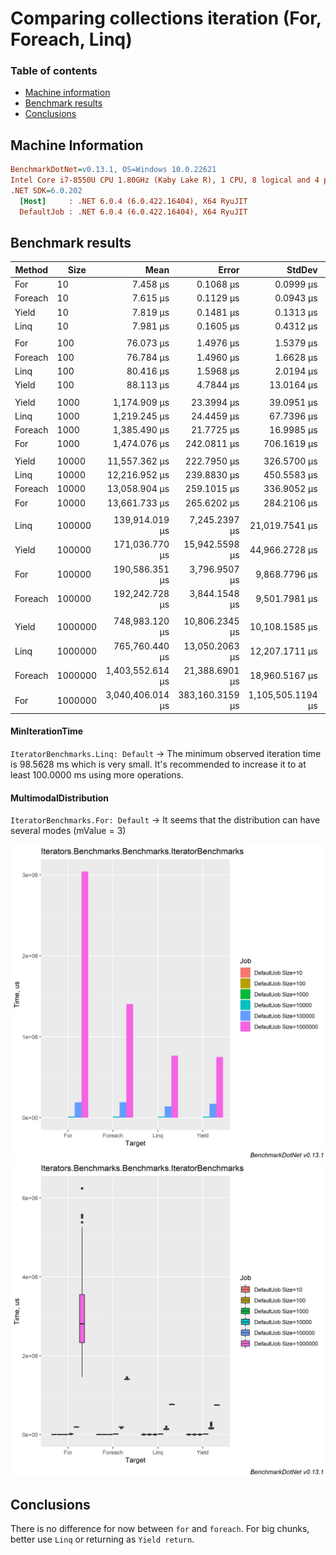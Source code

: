 # Comparing collections iteration (For, Foreach, Linq)

### Table of contents
- [Machine information](#machine-information)
- [Benchmark results](#benchmark-results)
- [Conclusions](#conclusions)

<a name="machine-information"></a>
## Machine Information
 
``` ini
BenchmarkDotNet=v0.13.1, OS=Windows 10.0.22621
Intel Core i7-8550U CPU 1.80GHz (Kaby Lake R), 1 CPU, 8 logical and 4 physical cores
.NET SDK=6.0.202
  [Host]     : .NET 6.0.4 (6.0.422.16404), X64 RyuJIT
  DefaultJob : .NET 6.0.4 (6.0.422.16404), X64 RyuJIT
```
<a name="benchmark-results"></a>
## Benchmark results

| Method  | Size    |             Mean |           Error |            StdDev |          StdErr |           Median |              Min |               Q1 |               Q3 |              Max |         Op/s | Ratio | RatioSD |      Gen 0 |      Gen 1 |     Gen 2 |  Allocated |
|---------|---------|-----------------:|----------------:|------------------:|----------------:|-----------------:|-----------------:|-----------------:|-----------------:|-----------------:|-------------:|------:|--------:|-----------:|-----------:|----------:|-----------:|
| For     | 10      |         7.458 μs |       0.1068 μs |         0.0999 μs |       0.0258 μs |         7.487 μs |         7.310 μs |         7.379 μs |         7.546 μs |         7.626 μs | 134,083.1537 |  1.00 |    0.00 |     0.9155 |          - |         - |       4 KB |
| Foreach | 10      |         7.615 μs |       0.1129 μs |         0.0943 μs |       0.0261 μs |         7.657 μs |         7.428 μs |         7.532 μs |         7.691 μs |         7.722 μs | 131,316.1779 |  1.02 |    0.02 |     0.9384 |          - |         - |       4 KB |
| Yield   | 10      |         7.819 μs |       0.1481 μs |         0.1313 μs |       0.0351 μs |         7.796 μs |         7.638 μs |         7.753 μs |         7.869 μs |         8.074 μs | 127,887.1478 |  1.05 |    0.02 |     0.9079 |          - |         - |       4 KB |
| Linq    | 10      |         7.981 μs |       0.1605 μs |         0.4312 μs |       0.0470 μs |         7.819 μs |         7.569 μs |         7.711 μs |         8.006 μs |         9.609 μs | 125,302.7137 |  1.10 |    0.09 |     0.9308 |          - |         - |       4 KB |
|         |         |                  |                 |                   |                 |                  |                  |                  |                  |                  |              |       |         |            |            |           |            |
| For     | 100     |        76.073 μs |       1.4976 μs |         1.5379 μs |       0.3730 μs |        75.890 μs |        73.977 μs |        74.965 μs |        76.945 μs |        79.209 μs |  13,145.3474 |  1.00 |    0.00 |     9.1553 |     0.2441 |         - |      37 KB |
| Foreach | 100     |        76.784 μs |       1.4960 μs |         1.6628 μs |       0.3815 μs |        76.158 μs |        74.695 μs |        75.726 μs |        77.730 μs |        80.433 μs |  13,023.5498 |  1.01 |    0.03 |     9.1553 |          - |         - |      38 KB |
| Linq    | 100     |        80.416 μs |       1.5968 μs |         2.0194 μs |       0.4211 μs |        80.122 μs |        78.111 μs |        79.012 μs |        80.828 μs |        85.624 μs |  12,435.3740 |  1.06 |    0.03 |     8.9111 |          - |         - |      37 KB |
| Yield   | 100     |        88.113 μs |       4.7844 μs |        13.0164 μs |       1.4036 μs |        83.130 μs |        73.721 μs |        79.681 μs |        92.883 μs |       133.487 μs |  11,349.1083 |  1.16 |    0.19 |     8.9111 |          - |         - |      37 KB |
|         |         |                  |                 |                   |                 |                  |                  |                  |                  |                  |              |       |         |            |            |           |            |
| Yield   | 1000    |     1,174.909 μs |      23.3994 μs |        39.0951 μs |       6.5159 μs |     1,173.825 μs |     1,079.770 μs |     1,145.907 μs |     1,196.052 μs |     1,272.271 μs |     851.1295 |  1.31 |    0.09 |    87.8906 |          - |         - |     367 KB |
| Linq    | 1000    |     1,219.245 μs |      24.4459 μs |        67.7396 μs |       7.1804 μs |     1,202.589 μs |     1,109.746 μs |     1,178.701 μs |     1,247.782 μs |     1,429.576 μs |     820.1800 |  1.04 |    0.40 |    87.8906 |          - |         - |     367 KB |
| Foreach | 1000    |     1,385.490 μs |      21.7725 μs |        16.9985 μs |       4.9071 μs |     1,383.764 μs |     1,360.794 μs |     1,373.861 μs |     1,396.888 μs |     1,416.027 μs |     721.7664 |  1.54 |    0.18 |    85.9375 |    25.3906 |         - |     375 KB |
| For     | 1000    |     1,474.076 μs |     242.0811 μs |       706.1619 μs |      71.3331 μs |     1,188.455 μs |       823.803 μs |       890.428 μs |     1,938.704 μs |     3,448.271 μs |     678.3910 |  1.00 |    0.00 |    87.8906 |    29.2969 |         - |     375 KB |
|         |         |                  |                 |                   |                 |                  |                  |                  |                  |                  |              |       |         |            |            |           |            |
| Yield   | 10000   |    11,557.362 μs |     222.7950 μs |       326.5700 μs |      60.6425 μs |    11,499.788 μs |    10,976.231 μs |    11,362.400 μs |    11,786.609 μs |    12,401.600 μs |      86.5249 |  0.85 |    0.03 |   890.6250 |          - |         - |   3,668 KB |
| Linq    | 10000   |    12,216.952 μs |     239.8830 μs |       450.5583 μs |      67.9242 μs |    12,203.095 μs |    11,268.245 μs |    11,975.372 μs |    12,452.714 μs |    13,088.334 μs |      81.8535 |  0.90 |    0.04 |   890.6250 |          - |         - |   3,668 KB |
| Foreach | 10000   |    13,058.904 μs |     259.1015 μs |       336.9052 μs |      68.7705 μs |    13,087.121 μs |    12,461.733 μs |    12,826.198 μs |    13,311.351 μs |    13,900.319 μs |      76.5761 |  0.96 |    0.03 |   625.0000 |   312.5000 |         - |   3,746 KB |
| For     | 10000   |    13,661.733 μs |     265.6202 μs |       284.2106 μs |      66.9891 μs |    13,624.604 μs |    13,107.058 μs |    13,511.512 μs |    13,823.602 μs |    14,301.797 μs |      73.1972 |  1.00 |    0.00 |   671.8750 |   328.1250 |         - |   3,746 KB |
|         |         |                  |                 |                   |                 |                  |                  |                  |                  |                  |              |       |         |            |            |           |            |
| Linq    | 100000  |   139,914.019 μs |   7,245.2397 μs |    21,019.7541 μs |   2,134.2327 μs |   135,730.100 μs |    98,562.800 μs |   124,518.200 μs |   152,018.800 μs |   193,699.900 μs |       7.1472 |  0.71 |    0.11 |  8000.0000 |          - |         - |  36,694 KB |
| Yield   | 100000  |   171,036.770 μs |  15,942.5598 μs |    44,966.2728 μs |   4,688.0580 μs |   152,892.000 μs |   120,866.500 μs |   143,829.925 μs |   176,634.275 μs |   297,281.600 μs |       5.8467 |  0.92 |    0.26 |  8000.0000 |          - |         - |  36,693 KB |
| For     | 100000  |   190,586.351 μs |   3,796.9507 μs |     9,868.7796 μs |   1,110.3245 μs |   190,593.200 μs |   166,892.200 μs |   183,304.050 μs |   196,383.150 μs |   213,956.300 μs |       5.2470 |  1.00 |    0.00 |  6000.0000 |  2000.0000 |         - |  37,475 KB |
| Foreach | 100000  |   192,242.728 μs |   3,844.1548 μs |     9,501.7981 μs |   1,119.7976 μs |   191,786.800 μs |   168,075.500 μs |   187,232.250 μs |   198,699.750 μs |   209,999.200 μs |       5.2018 |  1.01 |    0.07 |  6000.0000 |  2000.0000 |         - |  37,476 KB |
|         |         |                  |                 |                   |                 |                  |                  |                  |                  |                  |              |       |         |            |            |           |            |
| Yield   | 1000000 |   748,983.120 μs |  10,806.2345 μs |    10,108.1585 μs |   2,609.9153 μs |   749,527.500 μs |   731,592.300 μs |   741,155.900 μs |   755,564.850 μs |   766,521.700 μs |       1.3351 |  0.27 |    0.08 | 89000.0000 |          - |         - | 366,787 KB |
| Linq    | 1000000 |   765,760.440 μs |  13,050.2063 μs |    12,207.1711 μs |   3,151.8780 μs |   762,058.300 μs |   753,428.800 μs |   755,737.200 μs |   774,253.450 μs |   793,453.400 μs |       1.3059 |  0.28 |    0.08 | 89000.0000 |          - |         - | 366,790 KB |
| Foreach | 1000000 | 1,403,552.614 μs |  21,388.6901 μs |    18,960.5167 μs |   5,067.4112 μs | 1,402,343.150 μs | 1,373,645.000 μs | 1,391,800.225 μs | 1,410,911.550 μs | 1,446,306.500 μs |       0.7125 |  0.53 |    0.16 | 61000.0000 | 21000.0000 | 1000.0000 | 374,600 KB |
| For     | 1000000 | 3,040,406.014 μs | 383,160.3159 μs | 1,105,505.1194 μs | 112,830.1438 μs | 2,807,890.100 μs | 1,459,530.000 μs | 2,327,462.275 μs | 3,548,398.425 μs | 6,239,187.200 μs |       0.3289 |  1.00 |    0.00 | 60000.0000 | 21000.0000 | 1000.0000 | 374,617 KB |
#### MinIterationTime
`IteratorBenchmarks.Linq: Default` -> The minimum observed iteration time is 98.5628 ms which is very small. It's recommended to increase it to at least 100.0000 ms using more operations.
#### MultimodalDistribution
`IteratorBenchmarks.For: Default` -> It seems that the distribution can have several modes (mValue = 3)

![BarPlot](assets/Iterators.Benchmarks.Benchmarks.IteratorBenchmarks-barplot.png)
![BoxPlot](assets/Iterators.Benchmarks.Benchmarks.IteratorBenchmarks-boxplot.png)

<a name="conclusions"></a>
## Conclusions

There is no difference for now between `for` and `foreach`. For big chunks, better use `Linq` or returning as `Yield return`.
